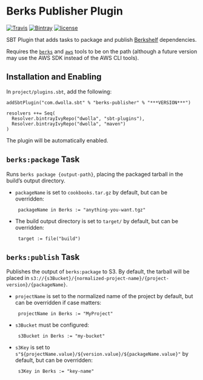 # Berks Publisher Plugin
[![Travis](https://img.shields.io/travis/Dwolla/sbt-berks-publisher.svg?style=flat-square)](https://travis-ci.org/Dwolla/sbt-berks-publisher)
[![Bintray](https://img.shields.io/bintray/v/dwolla/sbt-plugins/berks-publisher.svg?style=flat-square)](https://bintray.com/dwolla/sbt-plugins/berks-publisher/view)
[![license](https://img.shields.io/github/license/Dwolla/sbt-berks-publisher.svg?style=flat-square)]()

SBT Plugin that adds tasks to package and publish [Berkshelf](http://berkshelf.com) dependencies.

Requires the [`berks`](http://berkshelf.com) and [`aws`](https://aws.amazon.com/cli/) tools to be on the path (although a future version may use the AWS SDK instead of the AWS CLI tools).

## Installation and Enabling

In `project/plugins.sbt`, add the following:

    addSbtPlugin("com.dwolla.sbt" % "berks-publisher" % "***VERSION***")

    resolvers ++= Seq(
      Resolver.bintrayIvyRepo("dwolla", "sbt-plugins"),
      Resolver.bintrayIvyRepo("dwolla", "maven")
    )


The plugin will be automatically enabled.

## `berks:package` Task

Runs `berks package {output-path}`, placing the packaged tarball in the build’s output directory.

 - `packageName` is set to `cookbooks.tar.gz` by default, but can be overridden:

        packageName in Berks := "anything-you-want.tgz"

 - The build output directory is set to `target/` by default, but can be overridden:

        target := file("build")

## `berks:publish` Task

Publishes the output of `berks:package` to S3. By default, the tarball will be placed in `s3://{s3Bucket}/{normalized-project-name}/{project-version}/{packageName}`.

 - `projectName` is set to the normalized name of the project by default, but can be overridden if case matters:

        projectName in Berks := "MyProject"

 - `s3Bucket` must be configured:

        s3Bucket in Berks := "my-bucket"

 - `s3Key` is set to `s"${projectName.value}/${version.value}/${packageName.value}"` by default, but can be overridden:

        s3Key in Berks := "key-name"
